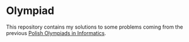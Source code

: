 # Olympiad
This repository contains my solutions to some problems coming from the previous [Polish Olympiads in Informatics](https://www.oi.edu.pl/).
